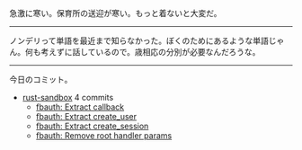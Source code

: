 急激に寒い。保育所の送迎が寒い。もっと着ないと大変だ。

---

ノンデリって単語を最近まで知らなかった。ぼくのためにあるような単語じゃん。何も考えずに話しているので。歳相応の分別が必要なんだろうな。

---

今日のコミット。

- [rust-sandbox](https://github.com/bouzuya/rust-sandbox) 4 commits
  - [fbauth: Extract callback](https://github.com/bouzuya/rust-sandbox/commit/02989316029d0daa578bf6c628d5f41419402400)
  - [fbauth: Extract create_user](https://github.com/bouzuya/rust-sandbox/commit/4bfd20593f782efe578fcc3f628c87dc421aa6f9)
  - [fbauth: Extract create_session](https://github.com/bouzuya/rust-sandbox/commit/2df31f8ce57575a9c459e96e9efaf1cf7689444a)
  - [fbauth: Remove root handler params](https://github.com/bouzuya/rust-sandbox/commit/9604cedebd9e3b7f98169ed1650dfc5748ad7350)


